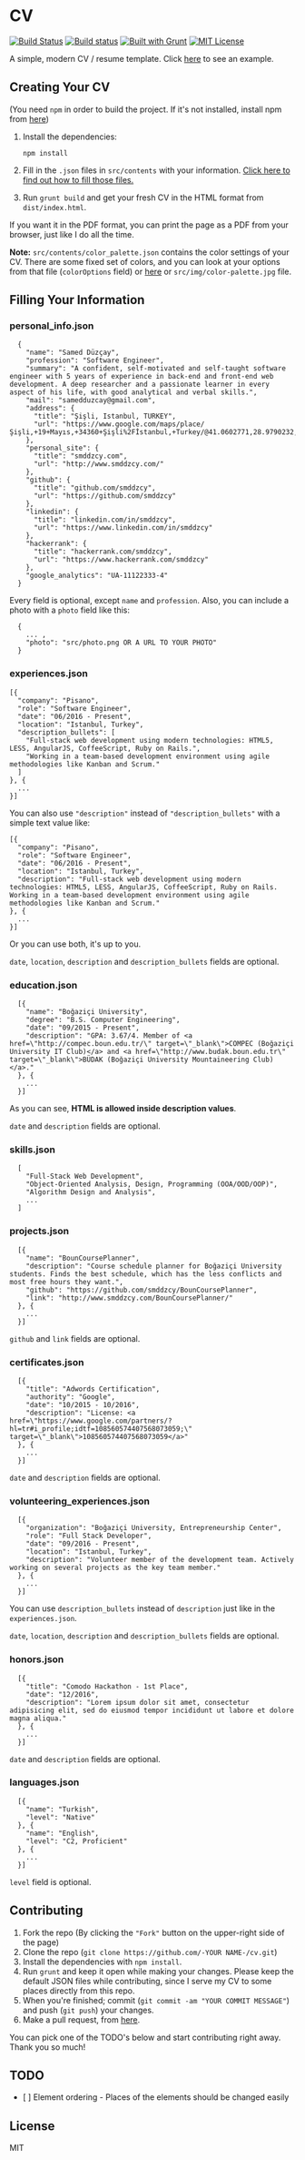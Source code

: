 # CV

[![Build Status](https://travis-ci.org/smddzcy/cv.svg?branch=master)](https://travis-ci.org/smddzcy/cv)
[![Build status](https://ci.appveyor.com/api/projects/status/nyqpn4ax25rkw1yf?svg=true)](https://ci.appveyor.com/project/Samed15956/cv)
[![Built with Grunt](https://cdn.gruntjs.com/builtwith.svg)](http://gruntjs.com/)
[![MIT License](https://img.shields.io/github/license/mashape/apistatus.svg)](https://raw.githubusercontent.com/smddzcy/cv/master/LICENSE)

A simple, modern CV / resume template. Click [here](http://www.smddzcy.com/cv/) to see an example.

## Creating Your CV

(You need `npm` in order to build the project. If it's not installed, install npm from [here](https://www.npmjs.com/get-npm))

1. Install the dependencies:
   ```
   npm install
   ```

2. Fill in the `.json` files in `src/contents` with your information. [Click here to find out how to fill those files.](#filling-your-information)

3. Run `grunt build` and get your fresh CV in the HTML format from `dist/index.html`.

If you want it in the PDF format, you can print the page as a PDF from your browser, just like I do all the time.

**Note:** `src/contents/color_palette.json` contains the color settings of your CV. There are some fixed set of colors, and you can look at your options from that file (`colorOptions` field) or [here](https://raw.githubusercontent.com/smddzcy/cv/master/src/img/color-palette.jpg) or `src/img/color-palette.jpg` file.

## Filling Your Information

### personal_info.json
```
  {
    "name": "Samed Düzçay",
    "profession": "Software Engineer",
    "summary": "A confident, self-motivated and self-taught software engineer with 5 years of experience in back-end and front-end web development. A deep researcher and a passionate learner in every aspect of his life, with good analytical and verbal skills.",
    "mail": "samedduzcay@gmail.com",
    "address": {
      "title": "Şişli, Istanbul, TURKEY",
      "url": "https://www.google.com/maps/place/Şişli,+19+Mayıs,+34360+Şişli%2Fİstanbul,+Turkey/@41.0602771,28.9790232,15z/data=!3m1!4b1!4m5!3m4!1s0x14cab71b4b2a7585:0x8f4cb3b604ac157f!8m2!3d41.060278!4d28.987778"
    },
    "personal_site": {
      "title": "smddzcy.com",
      "url": "http://www.smddzcy.com/"
    },
    "github": {
      "title": "github.com/smddzcy",
      "url": "https://github.com/smddzcy"
    },
    "linkedin": {
      "title": "linkedin.com/in/smddzcy",
      "url": "https://www.linkedin.com/in/smddzcy"
    },
    "hackerrank": {
      "title": "hackerrank.com/smddzcy",
      "url": "https://www.hackerrank.com/smddzcy"
    },
    "google_analytics": "UA-11122333-4"
  }
```

Every field is optional, except `name` and `profession`. Also, you can include a photo with a `photo` field like this:

```
  {
    ... ,
    "photo": "src/photo.png OR A URL TO YOUR PHOTO"
  }
```

### experiences.json
```
[{
  "company": "Pisano",
  "role": "Software Engineer",
  "date": "06/2016 - Present",
  "location": "Istanbul, Turkey",
  "description_bullets": [
    "Full-stack web development using modern technologies: HTML5, LESS, AngularJS, CoffeeScript, Ruby on Rails.",
    "Working in a team-based development environment using agile methodologies like Kanban and Scrum."
  ]
}, {
  ...
}]
```

You can also use `"description"` instead of `"description_bullets"` with a simple text value like:

```
[{
  "company": "Pisano",
  "role": "Software Engineer",
  "date": "06/2016 - Present",
  "location": "Istanbul, Turkey",
  "description": "Full-stack web development using modern technologies: HTML5, LESS, AngularJS, CoffeeScript, Ruby on Rails. Working in a team-based development environment using agile methodologies like Kanban and Scrum."
}, {
  ...
}]
```

Or you can use both, it's up to you.

`date`, `location`, `description` and `description_bullets` fields are optional.

### education.json
```
  [{
    "name": "Boğaziçi University",
    "degree": "B.S. Computer Engineering",
    "date": "09/2015 - Present",
    "description": "GPA: 3.67/4. Member of <a href=\"http://compec.boun.edu.tr/\" target=\"_blank\">COMPEC (Boğaziçi University IT Club)</a> and <a href=\"http://www.budak.boun.edu.tr\" target=\"_blank\">BÜDAK (Boğaziçi University Mountaineering Club)</a>."
  }, {
    ...
  }]
```

As you can see, **HTML is allowed inside description values**.

`date` and `description` fields are optional.

### skills.json
```
  [
    "Full-Stack Web Development",
    "Object-Oriented Analysis, Design, Programming (OOA/OOD/OOP)",
    "Algorithm Design and Analysis",
    ...
  ]
```

### projects.json
```
  [{
    "name": "BounCoursePlanner",
    "description": "Course schedule planner for Boğaziçi University students. Finds the best schedule, which has the less conflicts and most free hours they want.",
    "github": "https://github.com/smddzcy/BounCoursePlanner",
    "link": "http://www.smddzcy.com/BounCoursePlanner/"
  }, {
    ...
  }]
```

`github` and `link` fields are optional.

### certificates.json
```
  [{
    "title": "Adwords Certification",
    "authority": "Google",
    "date": "10/2015 - 10/2016",
    "description": "License: <a href=\"https://www.google.com/partners/?hl=tr#i_profile;idtf=108560574407568073059;\" target=\"_blank\">108560574407568073059</a>"
  }, {
    ...
  }]
```

`date` and `description` fields are optional.

### volunteering_experiences.json
```
  [{
    "organization": "Boğaziçi University, Entrepreneurship Center",
    "role": "Full Stack Developer",
    "date": "09/2016 - Present",
    "location": "Istanbul, Turkey",
    "description": "Volunteer member of the development team. Actively working on several projects as the key team member."
  }, {
    ...
  }]
```

You can use `description_bullets` instead of `description` just like in the `experiences.json`.

`date`, `location`, `description` and `description_bullets` fields are optional.

### honors.json
```
  [{
    "title": "Comodo Hackathon - 1st Place",
    "date": "12/2016",
    "description": "Lorem ipsum dolor sit amet, consectetur adipisicing elit, sed do eiusmod tempor incididunt ut labore et dolore magna aliqua."
  }, {
    ...
  }]
```

`date` and `description` fields are optional.

### languages.json
```
  [{
    "name": "Turkish",
    "level": "Native"
  }, {
    "name": "English",
    "level": "C2, Proficient"
  }, {
    ...
  }]
```

`level` field is optional.

## Contributing

1. Fork the repo (By clicking the `"Fork"` button on the upper-right side of the page)
2. Clone the repo (`git clone https://github.com/-YOUR NAME-/cv.git`)
3. Install the dependencies with `npm install`.
4. Run `grunt` and keep it open while making your changes. Please keep the default JSON files while contributing, since I serve my CV to some places directly from this repo.
6. When you're finished; commit (`git commit -am "YOUR COMMIT MESSAGE"`) and push (`git push`) your changes.
7. Make a pull request, from [here](https://github.com/smddzcy/cv/compare).

You can pick one of the TODO's below and start contributing right away. Thank you so much!

## TODO

- [ ] Element ordering - Places of the elements should be changed easily

## License

MIT
